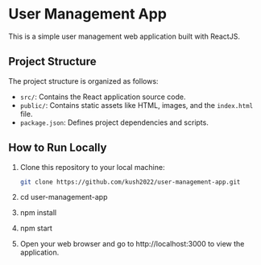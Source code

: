 # User Management App

This is a simple user management web application built with ReactJS.

## Project Structure

The project structure is organized as follows:

- `src/`: Contains the React application source code.
- `public/`: Contains static assets like HTML, images, and the `index.html` file.
- `package.json`: Defines project dependencies and scripts.

## How to Run Locally

1. Clone this repository to your local machine:

   ```bash
   git clone https://github.com/kush2022/user-management-app.git
2. cd user-management-app
3. npm install
4. npm start
5. Open your web browser and go to http://localhost:3000 to view the application.
